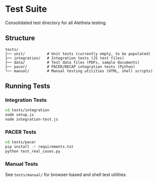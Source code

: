 # Test Suite

Consolidated test directory for all Aletheia testing.

## Structure

```
tests/
├── unit/          # Unit tests (currently empty, to be populated)
├── integration/   # Integration tests (JS test files)
├── data/          # Test data files (PDFs, sample documents)
├── pacer/         # PACER/RECAP integration tests (Python)
└── manual/        # Manual testing utilities (HTML, shell scripts)
```

## Running Tests

### Integration Tests
```bash
cd tests/integration
node setup.js
node integration-test.js
```

### PACER Tests
```bash
cd tests/pacer
pip install -r requirements.txt
python test_real_cases.py
```

### Manual Tests
See `tests/manual/` for browser-based and shell test utilities.